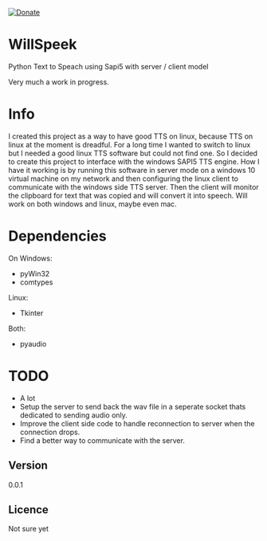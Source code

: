 [![Donate](https://img.shields.io/badge/Donate-PayPal-green.svg)](https://www.paypal.com/cgi-bin/webscr?cmd=_donations&business=SLQMJBWX7G2PU)

# WillSpeek
Python Text to Speach using Sapi5 with server / client model

Very much a work in progress.

# Info
I created this project as a way to have good TTS on linux, because TTS on linux at the moment is dreadful. For a long time I wanted to switch to linux but I needed a good linux TTS software but could not find one.
So I decided to create this project to interface with the windows SAPI5 TTS engine. How I have it working is by running this software in server mode on a windows 10 virtual machine on my network and then configuring the linux client to communicate with the windows side TTS server. Then the client will monitor the clipboard for text that was copied and will convert it into speech. Will work on both windows and linux, maybe even mac.

# Dependencies
On Windows:
* pyWin32
* comtypes

Linux:
* Tkinter

Both:
* pyaudio


# TODO
* A lot
* Setup the server to send back the wav file in a seperate socket thats dedicated to sending audio only.
* Improve the client side code to handle reconnection to server when the connection drops.
* Find a better way to communicate with the server.

## Version
0.0.1

## Licence
Not sure yet

